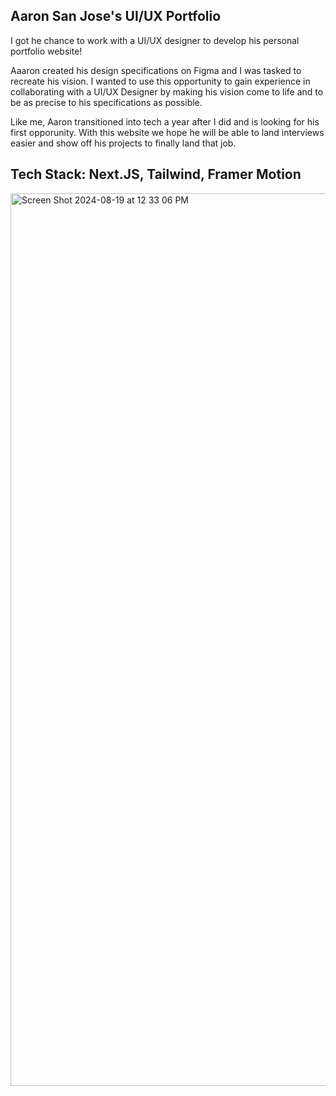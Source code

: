 ## Aaron San Jose's UI/UX Portfolio
<p>I got he chance to work with a UI/UX designer to develop his personal portfolio website!</p>
<p>Aaaron created his design specifications on Figma and I was tasked to recreate his vision. I wanted to use this opportunity to gain experience in collaborating with a UI/UX Designer by making his vision come to life and to be as precise to his specifications as possible.</p>
<p>Like me, Aaron transitioned into tech a year after I did and is looking for his first opporunity. With this website we hope he will be able to land interviews easier and show off his projects to finally land that job. </p>

<h2> Tech Stack: 
Next.JS, Tailwind, Framer Motion </h2>

<img width="1428" alt="Screen Shot 2024-08-19 at 12 33 06 PM" src="https://github.com/user-attachments/assets/76aa890f-677f-4adf-9d9b-de365290adc5">
